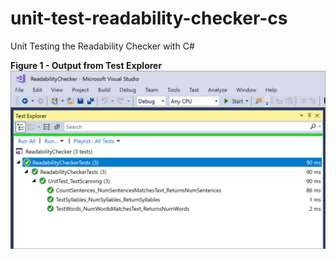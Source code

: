 # unit-test-readability-checker-cs
Unit Testing the Readability Checker with C#

**Figure 1 - Output from Test Explorer**
![Output from Test Explorer](https://github.com/mikeuf/unit-test-readability-checker-cs/raw/master/unit-testing.jpg "Class diagram")
